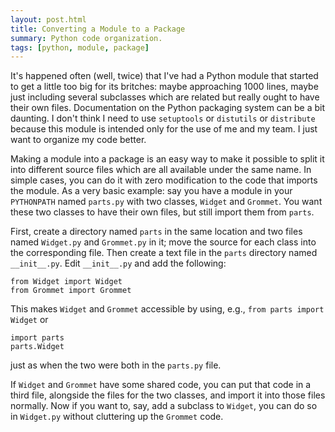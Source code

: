 ```yaml
---
layout: post.html
title: Converting a Module to a Package
summary: Python code organization.
tags: [python, module, package]
---
```


It's happened often (well, twice) that I've had a Python module that started to get a little too big for its britches: maybe approaching 1000 lines, maybe just including several subclasses which are related but really ought to have their own files. Documentation on the Python packaging system can be a bit daunting. I don't think I need to use `setuptools` or `distutils` or `distribute` because this module is intended only for the use of me and my team. I just want to organize my code better.

Making a module into a package is an easy way to make it possible to split it into different source files which are all available under the same name. In simple cases, you can do it with zero modification to the code that imports the module. As a very basic example: say you have a module in your `PYTHONPATH` named `parts.py` with two classes, `Widget` and `Grommet`. You want these two classes to have their own files, but still import them from `parts`.

First, create a directory named `parts` in the same location and two files named `Widget.py` and `Grommet.py` in it; move the source for each class into the corresponding file. Then create a text file in the `parts` directory named `__init__.py`. Edit `__init__.py` and add the following:

~~~ { python }
from Widget import Widget
from Grommet import Grommet
~~~

This makes `Widget` and `Grommet` accessible by using, e.g., `from parts import Widget` or

~~~ { python }
import parts
parts.Widget
~~~

just as when the two were both in the `parts.py` file.

If `Widget` and `Grommet` have some shared code, you can put that code in a third file, alongside the files for the two classes, and import it into those files normally. Now if you want to, say, add a subclass to `Widget`, you can do so in `Widget.py` without cluttering up the `Grommet` code.
